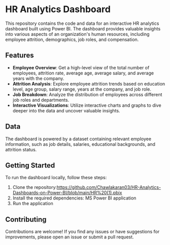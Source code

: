 # HR Analytics Dashboard

This repository contains the code and data for an interactive HR analytics dashboard built using Power BI. The dashboard provides valuable insights into various aspects of an organization's human resources, including employee attrition, demographics, job roles, and compensation.

## Features

- **Employee Overview**: Get a high-level view of the total number of employees, attrition rate, average age, average salary, and average years with the company.
- **Attrition Analysis**: Explore employee attrition trends based on education level, age group, salary range, years at the company, and job role.
- **Job Breakdown**: Analyze the distribution of employees across different job roles and departments.
- **Interactive Visualizations**: Utilize interactive charts and graphs to dive deeper into the data and uncover valuable insights.

## Data

The dashboard is powered by a dataset containing relevant employee information, such as job details, salaries, educational backgrounds, and attrition status.

## Getting Started

To run the dashboard locally, follow these steps:

1. Clone the repository:https://github.com/Chawlakaran03/HR-Analytics-Dashboards-on-Power-BI/blob/main/HR%20(1).pbix
2. Install the required dependencies: MS Power BI application
3. Run the application
## Contributing

Contributions are welcome! If you find any issues or have suggestions for improvements, please open an issue or submit a pull request.
